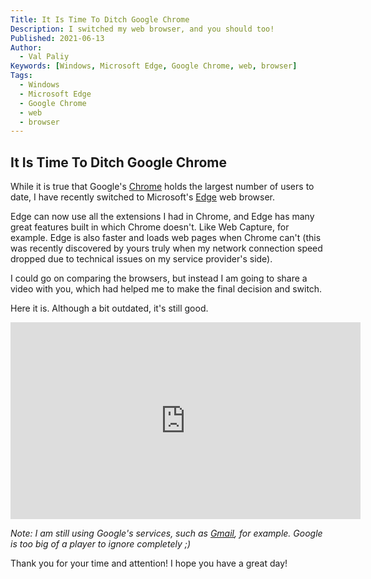 ```yaml
---
Title: It Is Time To Ditch Google Chrome
Description: I switched my web browser, and you should too!
Published: 2021-06-13
Author:
  - Val Paliy
Keywords: [Windows, Microsoft Edge, Google Chrome, web, browser]
Tags:
  - Windows
  - Microsoft Edge
  - Google Chrome
  - web
  - browser
---
```


## It Is Time To Ditch Google Chrome

While it is true that Google's [Chrome](https://www.google.com/chrome/) holds the largest number of users to date, I have recently switched to Microsoft's [Edge](https://www.microsoft.com/en-us/edge) web browser.

Edge can now use all the extensions I had in Chrome, and Edge has many great features built in which Chrome doesn't. Like Web Capture, for example. Edge is also faster and loads web pages when Chrome can't (this was recently discovered by yours truly when my network connection speed dropped due to technical issues on my service provider's side).

I could go on comparing the browsers, but instead I am going to share a video with you, which had helped me to make the final decision and switch. 

Here it is. Although a bit outdated, it's still good.

<div style="align-content: center;">
<iframe width="560" height="315" src="https://www.youtube.com/embed/v73TaVDWh4s" title="YouTube video player" frameborder="0" allow="accelerometer; autoplay; clipboard-write; encrypted-media; gyroscope; picture-in-picture" allowfullscreen></iframe>
</div>

<i>Note: I am still using Google's services, such as [Gmail](https://gmail.com/), for example. Google is too big of a player to ignore completely ;)</i>

Thank you for your time and attention! I hope you have a great day!